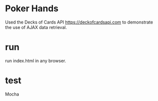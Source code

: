 # Poker Hands
Used the Decks of Cards API https://deckofcardsapi.com to demonstrate the use of AJAX data retrieval.

# run
 run index.html in any browser.
 
# test
 Mocha 
